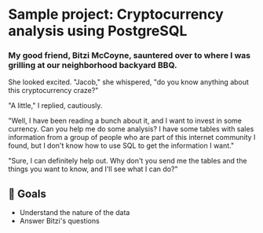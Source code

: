# Sample project: Cryptocurrency analysis using PostgreSQL

### My good friend, Bitzi McCoyne, sauntered over to where I was grilling at our neighborhood backyard BBQ.

She looked excited. "Jacob," she whispered, "do you know anything about this cryptocurrency craze?"

"A little," I replied, cautiously.

"Well, I have been reading a bunch about it, and I want to invest in some currency. Can you help me do some analysis? I have some tables with sales information from a group of people who are part of this internet community I found, but I don't know how to use SQL to get the information I want."

"Sure, I can definitely help out. Why don't you send me the tables and the things you want to know, and I'll see what I can do?"

## 🎯 Goals
* Understand the nature of the data
* Answer Bitzi's questions

<!-- ## 🏗 Dependencies
* Python 3.9.7
* matplotlib.pyplot
* matplotlib.ticker
* numpy
* pandas
* seaborn
* holiday from pandas.tseries
* RandomForestRegressor from sklearn.ensemble
* permutation_importance from sklearn.inspection
* acf, pacf from statsmodels.tsa.stattools
* plot_acf, plot_pacf from statsmodels.graphics.tsaplots

## 📂 Data
[CSV in repository](https://github.com/JacobTews/simple_time_series/blob/6accaec676f46096145079196a7b48afc831506b/store_sales_small.csv)

(Original source unknown)

## 💡 Insights
* __The model can be used for staffing decisions ~6 weeks into the future.__
* __When spikes in sales volume are predicted, ~40% should be added to that predicted number when scheduling sales reps.__
* The general contour of the predictions closely matches the actual sales, suggesting that when a spike is predicted, more sales reps should be scheduled, even if the actual size of the spike isn't perfectly accurate.

![sales predictions vs. actual sales](https://github.com/JacobTews/simple_time_series/blob/e0d999eae0e7575f11633bdd9c1b78f3f7a75d03/viz/best_model_preds.png?raw=true)

* The model tends to underestimate sales spikes by ~40%, so if one rep can handle ~ \\$1000 in daily sales, and a spike of $3000 is predicted, 4 reps should be scheduled.
* Hybrid model predictive accuracy declines significantly 100+ days in the future, so long-term hiring decisions are better informed by the simple linear model.

![linear model shows trend](https://github.com/JacobTews/simple_time_series/blob/c450fc6369139b64110b64d498ff52d766b57b84/viz/linear_regression.png)

* For further study:

&emsp;&emsp;&emsp;Why is there a 50-day lagging trend in sales?

&emsp;&emsp;&emsp;Can I get the same predictive power with only the lagging data, to make sure there's no information leakage in the model?

## 🛠 Want to dig into my code?
Here's the [notebook](https://github.com/JacobTews/simple_time_series/blob/6accaec676f46096145079196a7b48afc831506b/time_series_analysis.ipynb) for your perusal, fully annotated. -->

